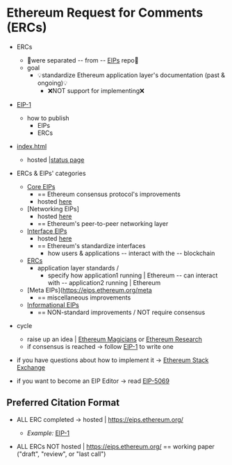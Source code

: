 # Ethereum Request for Comments (ERCs)

* ERCs 
  * 👀were separated -- from -- [EIPs](https://github.com/ethereum/eips) repo👀
  * goal
    * 💡standardize Ethereum application layer's documentation (past & ongoing)💡 
      * ❌NOT support for implementing❌

* [EIP-1](https://eips.ethereum.org/EIPS/eip-1)
  * how to publish
    * EIPs
    * ERCs

* [index.html](index.html)
  * hosted |[status page](https://eips.ethereum.org/)

* ERCs & EIPs' categories
  - [Core EIPs](core.html)
    - == Ethereum consensus protocol's improvements  
    - hosted [here](https://eips.ethereum.org/core)
  - [Networking EIPs]
    - hosted [here](https://eips.ethereum.org/networking)
    - == Ethereum's peer-to-peer networking layer  
  - [Interface EIPs](interface.html)
    - hosted [here](https://eips.ethereum.org/interface)
    - == Ethereum's standardize interfaces 
      - how users & applications -- interact with the -- blockchain
  - [ERCs](https://eips.ethereum.org/erc)
    - application layer standards /
      - specify how application1 running | Ethereum -- can interact with -- application2 running | Ethereum 
  - [Meta EIPs](https://eips.ethereum.org/meta
    - == miscellaneous improvements
  - [Informational EIPs](https://eips.ethereum.org/informational)
    - == NON-standard improvements / NOT require consensus

* cycle
  * raise up an idea | [Ethereum Magicians](https://ethereum-magicians.org/) or [Ethereum Research](https://ethresear.ch/t/read-this-before-posting/8)
  * if consensus is reached -> follow [EIP-1](https://eips.ethereum.org/EIPS/eip-1) to write one

* if you have questions about how to implement it -> [Ethereum Stack Exchange](https://ethereum.stackexchange.com)

* if you want to become an EIP Editor -> read [EIP-5069](https://eips.ethereum.org/EIPS/eip-5069)

## Preferred Citation Format

* ALL ERC completed -> hosted | https://eips.ethereum.org/
  * _Example:_ [EIP-1](https://eips.ethereum.org/EIPS/eip-1)

* ALL ERCs NOT hosted | https://eips.ethereum.org/ == working paper ("draft", "review", or "last call")
